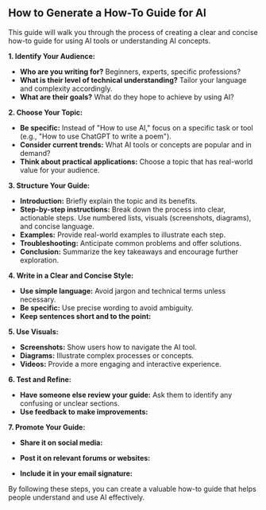 

## How to Generate a How-To Guide for AI

This guide will walk you through the process of creating a clear and concise how-to guide for using AI tools or understanding AI concepts.

**1. Identify Your Audience:**

* **Who are you writing for?** Beginners, experts, specific professions?
* **What is their level of technical understanding?** Tailor your language and complexity accordingly.
* **What are their goals?** What do they hope to achieve by using AI?

**2. Choose Your Topic:**

* **Be specific:** Instead of "How to use AI," focus on a specific task or tool (e.g., "How to use ChatGPT to write a poem").
* **Consider current trends:** What AI tools or concepts are popular and in demand?
* **Think about practical applications:** Choose a topic that has real-world value for your audience.

**3. Structure Your Guide:**

* **Introduction:** Briefly explain the topic and its benefits.
* **Step-by-step instructions:** Break down the process into clear, actionable steps. Use numbered lists, visuals (screenshots, diagrams), and concise language.
* **Examples:** Provide real-world examples to illustrate each step.
* **Troubleshooting:** Anticipate common problems and offer solutions.
* **Conclusion:** Summarize the key takeaways and encourage further exploration.

**4. Write in a Clear and Concise Style:**

* **Use simple language:** Avoid jargon and technical terms unless necessary.
* **Be specific:** Use precise wording to avoid ambiguity.
* **Keep sentences short and to the point:**

**5. Use Visuals:**

* **Screenshots:** Show users how to navigate the AI tool.
* **Diagrams:** Illustrate complex processes or concepts.
* **Videos:** Provide a more engaging and interactive experience.

**6. Test and Refine:**

* **Have someone else review your guide:** Ask them to identify any confusing or unclear sections.
* **Use feedback to make improvements:**

**7. Promote Your Guide:**

* **Share it on social media:**

* **Post it on relevant forums or websites:**

* **Include it in your email signature:**


By following these steps, you can create a valuable how-to guide that helps people understand and use AI effectively.
